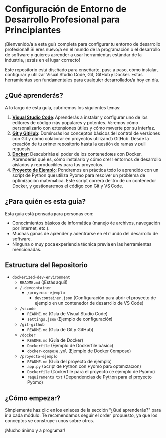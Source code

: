 # Configuración de Entorno de Desarrollo Profesional para Principiantes

¡Bienvenido/a a esta guía completa para configurar tu entorno de desarrollo profesional! Si eres nuevo/a en el mundo de la programación o el desarrollo de software y quieres aprender a usar herramientas estándar de la industria, ¡estás en el lugar correcto!

Este repositorio está diseñado para enseñarte, paso a paso, cómo instalar, configurar y utilizar Visual Studio Code, Git, GitHub y Docker. Estas herramientas son fundamentales para cualquier desarrollador/a hoy en día.

## ¿Qué aprenderás?

A lo largo de esta guía, cubriremos los siguientes temas:

1.  **[Visual Studio Code](./vscode/README.md)**: Aprenderás a instalar y configurar uno de los editores de código más populares y potentes. Veremos cómo personalizarlo con extensiones útiles y cómo moverte por su interfaz.
2.  **[Git y GitHub](./git-github/README.md)**: Dominarás los conceptos básicos del control de versiones con Git y cómo colaborar en proyectos utilizando GitHub. Desde la creación de tu primer repositorio hasta la gestión de ramas y pull requests.
3.  **[Docker](./docker/README.md)**: Descubrirás el poder de los contenedores con Docker. Aprenderás qué es, cómo instalarlo y cómo crear entornos de desarrollo aislados y reproducibles para tus proyectos.
4.  **[Proyecto de Ejemplo](./proyecto-ejemplo/README.md)**: Pondremos en práctica todo lo aprendido con un script de Python que utiliza Pyomo para resolver un problema de optimización matemática. Este script correrá dentro de un contenedor Docker, y gestionaremos el código con Git y VS Code.

## ¿Para quién es esta guía?

Esta guía está pensada para personas con:

*   Conocimientos básicos de informática (manejo de archivos, navegación por internet, etc.).
*   Muchas ganas de aprender y adentrarse en el mundo del desarrollo de software.
*   Ninguna o muy poca experiencia técnica previa en las herramientas mencionadas.

## Estructura del Repositorio

*   `dockerized-dev-environment`
    *   `README.md` (¡Estás aquí!)
    *   `/.devcontainer`
        *   `/proyecto-ejemplo`
            *   `devcontainer.json` (Configuración para abrir el proyecto de ejemplo en un contenedor de desarrollo de VS Code)
    *   `/vscode`
        *   `README.md` (Guía de Visual Studio Code)
        *   `settings.json` (Ejemplo de configuración)
    *   `/git-github`
        *   `README.md` (Guía de Git y GitHub)
    *   `/docker`
        *   `README.md` (Guía de Docker)
        *   `Dockerfile` (Ejemplo de Dockerfile básico)
        *   `docker-compose.yml` (Ejemplo de Docker Compose)
    *   `/proyecto-ejemplo`
        *   `README.md` (Guía del proyecto de ejemplo)
        *   `app.py` (Script de Python con Pyomo para optimización)
        *   `Dockerfile` (Dockerfile para el proyecto de ejemplo de Pyomo)
        *   `requirements.txt` (Dependencias de Python para el proyecto Pyomo)

## ¿Cómo empezar?

Simplemente haz clic en los enlaces de la sección "¿Qué aprenderás?" para ir a cada módulo. Te recomendamos seguir el orden propuesto, ya que los conceptos se construyen unos sobre otros.

¡Mucho ánimo y a programar!
